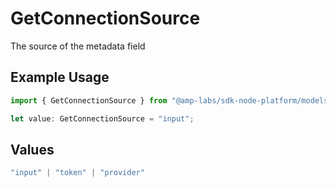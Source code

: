 # GetConnectionSource

The source of the metadata field

## Example Usage

```typescript
import { GetConnectionSource } from "@amp-labs/sdk-node-platform/models/operations";

let value: GetConnectionSource = "input";
```

## Values

```typescript
"input" | "token" | "provider"
```